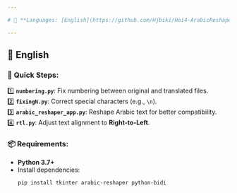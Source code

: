 ```yaml
---

# 📝 **Languages: [English](https://github.com/Hjbiki/Hoi4-ArabicReshaper/blob/main/README_en.md) | [العربية](https://github.com/Hjbiki/Hoi4-ArabicReshaper/blob/main/README.md)**

---
```


## 📝 **English**  
### 🚀 **Quick Steps**:
1️⃣ **`numbering.py`**: Fix numbering between original and translated files.  
2️⃣ **`fixingN.py`**: Correct special characters (e.g., `\n`).  
3️⃣ **`arabic_reshaper_app.py`**: Reshape Arabic text for better compatibility.  
4️⃣ **`rtl.py`**: Adjust text alignment to **Right-to-Left**.

### 📦 **Requirements**:
- **Python 3.7+**  
- Install dependencies:
  ```bash
  pip install tkinter arabic-reshaper python-bidi
  ```

